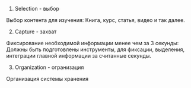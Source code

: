 1. Selection - выбор

Выбор контента для изучения:
Книга, курс, статья, видео и так далее.

2. Capture - захват

Фиксирование необходимой информации менее чем за 3 секунды:
Должны быть подготовлены инструменты, для фиксации, выделения, интеграции главной информации за считанные секунды.

3. Organization - огранизация

Организация системы хранения